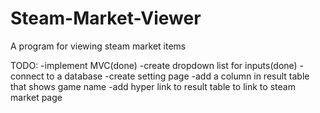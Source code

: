 # Steam-Market-Viewer
A program for viewing steam market items

TODO: -implement MVC(done)
      -create dropdown list for inputs(done)
      -connect to a database
      -create setting page
      -add a column in result table that shows game name
      -add hyper link to result table to link to steam market page
